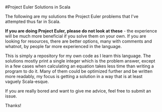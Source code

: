 #Project Euler Solutions in Scala

The following are my solutions the Project Euler problems that I've attempted thus far in Scala.

**If you are doing Project Euler, please do not look at these** - the experience will be much more beneficial if you solve them on your own. If you are looking for resources, there are better options, many with comments and whatnot, by people far more experienced in the language.

This is simply a repository for my own code as I learn this language. The solutions mostly print a single integer which is the problem answer, except in a few cases when calculating an equation takes less time than writing a program to do it. Many of them could be optimized further and be written more readably, my focus is getting a solution in a way that is at least vaguely Scala-esque.

If you are really bored and want to give me advice, feel free to submit an issue.

Thanks!
